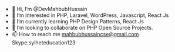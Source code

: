 - 👋 Hi, I’m @DevMahbubHussain
- 👀 I’m interested in PHP, Laravel, WordPress, Javascript, React Js
- 🌱 I’m currently learning PHP Design Patterns, React Js
- 💞️ I’m looking to collaborate on PHP Open Source Projects.
- 📫 How to reach me
    mahbubhussaincse@gmail.com
    Skype:sylheteducation123

<!---
DevMahbubHussain/DevMahbubHussain is a ✨ special ✨ repository because its `README.md` (this file) appears on your GitHub profile.
You can click the Preview link to take a look at your changes.
--->
